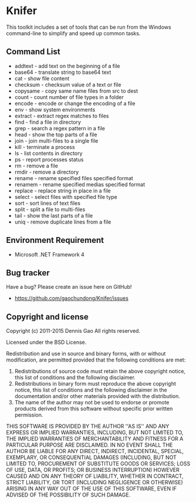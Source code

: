 Knifer
======

This toolkit includes a set of tools that can be run from the Windows command-line to simplify and speed up common tasks.


Command List
-----------------------

+ addtext 	- add text on the beginning of a file
+ base64 	- translate string to base64 text
+ cat	 	- show file content
+ checksum 	- checksum value of a text or file
+ copysame  - copy same name files from src to dest
+ count 	- count number of file types in a folder
+ encode 	- encode or change the encoding of a file
+ env 		- show system environments
+ extract 	- extract regex matches to files
+ find 		- find a file in directory
+ grep 		- search a regex pattern in a file
+ head 		- show the top parts of a file
+ join 		- join multi-files to a single file
+ kill		- terminate a process
+ ls		- list contents in directory
+ ps		- report processes status
+ rm 		- remove a file
+ rmdir		- remove a directory
+ rename 	- rename specified files specified format
+ renamem   - rename specified medias specified format
+ replace 	- replace string in place in a file
+ select 	- select files with specified file type
+ sort 		- sort lines of text files
+ split 	- split a file to multi-files
+ tail 		- show the last parts of a file
+ uniq 		- remove duplicate lines from a file


Environment Requirement
-----------------------

+ Microsoft .NET Framework 4

Bug tracker
-----------

Have a bug? Please create an issue here on GitHub!

+ https://github.com/gaochundong/Knifer/issues

Copyright and license
---------------------

Copyright (c) 2011-2015 Dennis Gao
All rights reserved.

Licensed under the BSD License.

Redistribution and use in source and binary forms, with or without
modification, are permitted provided that the following conditions
are met:
1. Redistributions of source code must retain the above copyright
   notice, this list of conditions and the following disclaimer.
2. Redistributions in binary form must reproduce the above copyright
   notice, this list of conditions and the following disclaimer in the
   documentation and/or other materials provided with the distribution.
3. The name of the author may not be used to endorse or promote products
   derived from this software without specific prior written permission.

THIS SOFTWARE IS PROVIDED BY THE AUTHOR ''AS IS'' AND ANY EXPRESS OR
IMPLIED WARRANTIES, INCLUDING, BUT NOT LIMITED TO, THE IMPLIED WARRANTIES
OF MERCHANTABILITY AND FITNESS FOR A PARTICULAR PURPOSE ARE DISCLAIMED.
IN NO EVENT SHALL THE AUTHOR BE LIABLE FOR ANY DIRECT, INDIRECT,
INCIDENTAL, SPECIAL, EXEMPLARY, OR CONSEQUENTIAL DAMAGES (INCLUDING, BUT
NOT LIMITED TO, PROCUREMENT OF SUBSTITUTE GOODS OR SERVICES; LOSS OF USE,
DATA, OR PROFITS; OR BUSINESS INTERRUPTION) HOWEVER CAUSED AND ON ANY
THEORY OF LIABILITY, WHETHER IN CONTRACT, STRICT LIABILITY, OR TORT
(INCLUDING NEGLIGENCE OR OTHERWISE) ARISING IN ANY WAY OUT OF THE USE OF
THIS SOFTWARE, EVEN IF ADVISED OF THE POSSIBILITY OF SUCH DAMAGE.
